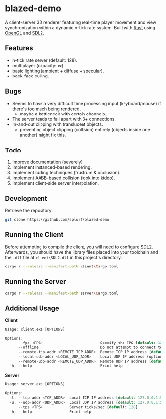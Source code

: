# blazed-demo

A client-server 3D renderer featuring real-time player movement and view synchronization within a dynamic n-tick rate system. Built with [Rust](https://www.rust-lang.org/) using [OpenGL](https://crates.io/crates/glow) and [SDL2](https://crates.io/crates/sdl2).

## Features
- n-tick rate server (default: 128).
- multiplayer (capacity: $\infty$).
- basic lighting (ambient + diffuse + specular).
- back-face culling.

## Bugs
- Seems to have a very difficult time processing input (keyboard/mouse) if there's too much being rendered.
  - maybe a bottleneck with certain channels..
- The server tends to fall apart with 3+ connections.
- In-and-out clipping with translucent objects.
  - preventing object clipping (collision) entirely (objects inside one another) might fix this.

## Todo
1. Improve documentation (severely).
2. Implement instanced-based rendering.
3. Implement culling techniques (frustrum & occlusion).
4. Implement [AABB](https://developer.mozilla.org/en-US/docs/Games/Techniques/3D_collision_detection)-based collision (look into [kiddo](https://crates.io/crates/kiddo)).
5. Implement client-side server interpolation.

## Development
Retrieve the repository:
```bash
git clone https://github.com/splurf/blazed-demo
```

## Running the Client
Before attempting to compile the client, you will need to configure [SDL2](https://github.com/Rust-SDL2/rust-sdl2?tab=readme-ov-file#windows-msvc). Afterwards, you should have the library files placed into your toolchain and the `.dll` file at `client\SDL2.dll` in this project's directory.
```bash
cargo r --release --manifest-path client\Cargo.toml
```

## Running the Server
```bash
cargo r --release --manifest-path server\Cargo.toml
```

## Additional Usage
**Client**
```rs
Usage: client.exe [OPTIONS]

Options:
      --fps <FPS>                          Specify the FPS [default: 120]
      --offline                            Do not attempt to connect to server
      --remote-tcp-addr <REMOTE_TCP_ADDR>  Remote TCP IP address [default: 127.0.0.1:54269]
      --local-udp-addr <LOCAL_UDP_ADDR>    Local UDP IP address (optional)
      --remote-udp-addr <REMOTE_UDP_ADDR>  Remote UDP IP address [default: 127.0.0.1:54277]
  -h, --help                               Print help
```

**Server**
```rs
Usage: server.exe [OPTIONS]

Options:
  -t, --tcp-addr <TCP_ADDR>  Local TCP IP address [default: 127.0.0.1:54269]
  -u, --udp-addr <UDP_ADDR>  Local UDP IP address [default: 127.0.0.1:54277]
      --tps <TPS>            Server ticks/sec [default: 128]
  -h, --help                 Print help
```